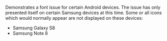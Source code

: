 Demonstrates a font issue for certain Android devices. The issue has only presented itself on certain Samsung devices at this time. Some or all icons which would normally appear are not displayed on these devices:

* Samsung Galaxy S8
* Samsung Note 8
